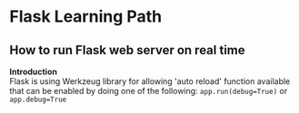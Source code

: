 # Flask Learning Path

## How to run Flask web server on real time
**Introduction**  
Flask is using Werkzeug library for allowing 'auto reload' function available that can be enabled by doing one of the following:
`app.run(debug=True)`
or
`app.debug=True`